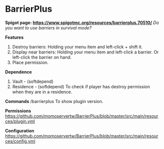 # BarrierPlus
**Spigot page: https://www.spigotmc.org/resources/barrierplus.70510/**
*Do you want to use barriers in survival mode?*

**Features**
1. Destroy barriers: Holding your menu item and left-click + shift it.
2. Display near barriers: Holding your menu item and left-click a barrier. Or left-click the barrier on hand.
3. Place permission.

**Dependence**
1. Vault - (softdepend)
2. Residence - (softdepend) To check if player has destroy permission when they are in a residence.

**Commands**
/barrierplus
To show plugin version.

**Permissions**
https://github.com/momoservertw/BarrierPlus/blob/master/src/main/resources/plugin.yml

**Configuration**
https://github.com/momoservertw/BarrierPlus/blob/master/src/main/resources/config.yml
